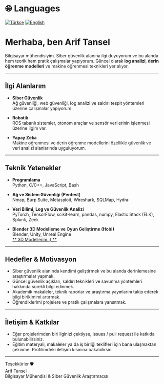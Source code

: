 # 🌐 Languages
[![Türkçe](https://img.shields.io/badge/Türkçe-TR-white?logo=github&logoColor=black)](./README.md)
[![English](https://img.shields.io/badge/English-EN-white?logo=github&logoColor=black)](./README.en.md)


# Merhaba, ben Arif Tansel

Bilgisayar mühendisiyim. Siber güvenlik alanına ilgi duyuyorum ve bu alanda hem teorik hem pratik çalışmalar yapıyorum. Güncel olarak **log analizi**, **derin öğrenme modelleri** ve makine öğrenmesi teknikleri yer alıyor.

---

## İlgi Alanlarım

- **Siber Güvenlik**  
  Ağ güvenliği, web güvenliği, log analizi ve saldırı tespit yöntemleri üzerine çalışmalar yapıyorum.  

- **Robotik**  
  ROS tabanlı sistemler, otonom araçlar ve sensör verilerinin işlenmesi üzerine ilgim var.  

- **Yapay Zeka**  
  Makine öğrenmesi ve derin öğrenme modellerini özellikle güvenlik ve veri analizi alanlarında uyguluyorum.  

---

## Teknik Yetenekler

- **Programlama**  
  Python, C/C++, JavaScript, Bash  

- **Ağ ve Sistem Güvenliği (Pentest)**  
  Nmap, Burp Suite, Metasploit, Wireshark, SQLMap, Hydra  

- **Veri Bilimi, Log ve Güvenlik Analizi**  
  PyTorch, TensorFlow, scikit-learn, pandas, numpy, Elastic Stack (ELK), Splunk, Zeek  

- **Blender 3D Modelleme ve Oyun Geliştirme (Hobi)**  
  Blender, Unity, Unreal Engine  
  [** 3D Modellerim :) **](https://www.artstation.com/copbey7)
---

## Hedefler & Motivasyon

- Siber güvenlik alanında kendimi geliştirmek ve bu alanda derinlemesine araştırmalar yapmak.  
- Güncel güvenlik açıkları, saldırı teknikleri ve savunma yöntemleri hakkında sürekli bilgi edinmek.  
- Akademik makaleler, teknik raporlar ve araştırma yayınlarını takip ederek bilgi birikimimi artırmak.  
- Öğrendiklerimi projelere ve pratik çalışmalara yansıtmak.  


---

## İletişim & Katkılar

- Eğer projelerimden biri ilginizi çektiyse, issues / pull request ile katkıda bulunabilirsiniz.  
- Eğitim materyali, makaleler ya da iş birliği teklifleri için bana ulaşmaktan çekinme. Profilimdeki iletişim kısmına bakabilirsin

---

Teşekkürler 🛡️  
Arif Tansel  
Bilgisayar Mühendisi & Siber Güvenlik Araştırmacısı  
